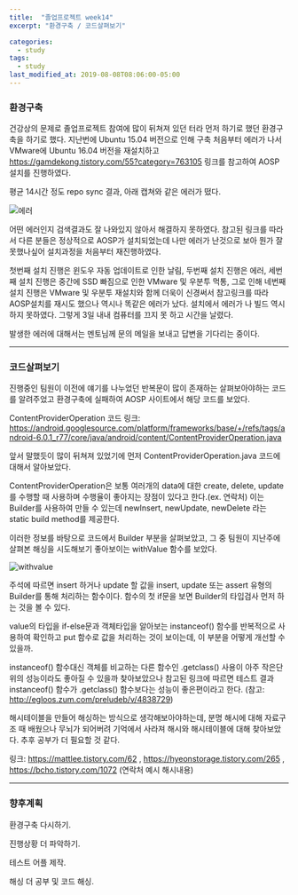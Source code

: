 ```yaml
---
title:  "졸업프로젝트 week14"
excerpt: "환경구축 / 코드살펴보기"

categories:
  - study
tags:
  - study
last_modified_at: 2019-08-08T08:06:00-05:00
---
```


### 환경구축

건강상의 문제로 졸업프로젝트 참여에 많이 뒤쳐져 있던 터라 먼저 하기로 했던 환경구축을 하기로 했다. 지난번에 Ubuntu 15.04 버전으로 인해 구축 처음부터 에러가 나서 VMware에 Ubuntu 16.04 버전을 재설치하고 https://gamdekong.tistory.com/55?category=763105 링크를 참고하여 AOSP 설치를 진행하였다.

평균 14시간 정도 repo sync 결과, 아래 캡쳐와 같은 에러가 떴다. 

![에러](https://user-images.githubusercontent.com/48465809/62699892-81701380-ba1b-11e9-9e6a-51075ff1dd33.PNG)

어떤 에러인지 검색결과도 잘 나와있지 않아서 해결하지 못하였다. 참고된 링크를 따라서 다른 분들은 정상적으로 AOSP가 설치되었는데 나만 에러가 난것으로 보아 뭔가 잘못했나싶어 설치과정을 처음부터 재진행하였다.

첫번째 설치 진행은 윈도우 자동 업데이트로 인한 날림, 두번째 설치 진행은 에러, 세번째 설치 진행은 중간에 SSD 빠짐으로 인한 VMware 및 우분투 먹통, 그로 인해 네번째 설치 진행은 VMware 및 우분투 재설치와 함께 더욱이 신경써서 참고링크를 따라 AOSP설치를 재시도 했으나 역시나 똑같은 에러가 났다. 설치에서 에러가 나 빌드 역시 하지 못하였다. 그렇게 3일 내내 컴퓨터를 끄지 못 하고 시간을 날렸다. 

발생한 에러에 대해서는 멘토님께 문의 메일을 보내고 답변을 기다리는 중이다.

---

### 코드살펴보기

진행중인 팀원이 이전에 얘기를 나누었던 반복문이 많이 존재하는 살펴보아야하는 코드를 알려주었고 환경구축에 실패하여 AOSP 사이트에서 해당 코드를 보았다. 

ContentProviderOperation 코드 링크: https://android.googlesource.com/platform/frameworks/base/+/refs/tags/android-6.0.1_r77/core/java/android/content/ContentProviderOperation.java

앞서 말했듯이 많이 뒤쳐져 있었기에 먼저 ContentProviderOperation.java 코드에 대해서 알아보았다.

ContentProviderOperation은 보통 여러개의 data에 대한 create, delete, update를 수행할 때 사용하며 수행율이 좋아지는 장점이 있다고 한다.(ex. 연락처) 이는 Builder를 사용하여 만들 수 있는데 newInsert, newUpdate, newDelete 라는 static build method를 제공한다. 

이러한 정보를 바탕으로 코드에서 Builder 부분을 살펴보았고, 그 중 팀원이 지난주에 살펴본 해싱을 시도해보기 좋아보이는 withValue 함수를 보았다.

![withvalue](https://user-images.githubusercontent.com/48465809/62702299-54266400-ba21-11e9-9e36-5528a1daaa1a.PNG)

주석에 따르면 insert 하거나 update 할 값을 insert, update 또는 assert 유형의 Builder를 통해 처리하는 함수이다. 함수의 첫 if문을 보면 Builder의 타입검사 먼저 하는 것을 볼 수 있다.

value의 타입을 if-else문과 객체타입을 알아보는 instanceof() 함수를 반복적으로 사용하여 확인하고 put 함수로 값을 처리하는 것이 보이는데, 이 부분을 어떻게 개선할 수 있을까.

instanceof() 함수대신 객체를 비교하는 다른 함수인 .getclass() 사용이 아주 작은단위의 성능이라도 좋아질 수 있을까 찾아보았으나 참고된 링크에 따르면 테스트 결과 instanceof() 함수가 .getclass() 함수보다는 성능이 좋은편이라고 한다. (참고: http://egloos.zum.com/preludeb/v/4838729)

해시테이블을 만들어 해싱하는 방식으로 생각해보아야하는데, 분명 해시에 대해 자료구조 때 배웠으나 무뇌가 되어버려 기억에서 사라져 해시와 해시테이블에 대해 찾아보았다. 추후 공부가 더 필요할 것 같다.

링크: https://mattlee.tistory.com/62 , https://hyeonstorage.tistory.com/265 , https://bcho.tistory.com/1072 (연락처 예시 해시내용)

---

### 향후계획

환경구축 다시하기.

진행상황 더 파악하기.

테스트 어플 제작.

해싱 더 공부 및 코드 해싱.

 
